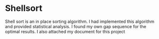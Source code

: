 # Shellsort
Shell sort is an in place sorting algorithm. I had implemented this algorithm and provided statistical analysis. I found my own gap sequence for the optimal results.
I also attached my document for this project

